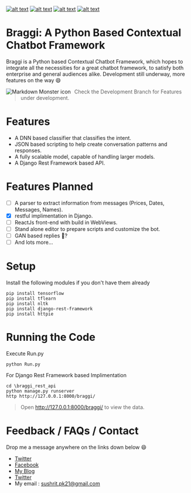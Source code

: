 <!-- Please don't remove this: Grab your social icons from https://github.com/carlsednaoui/gitsocial -->

<!-- display the social media buttons in your README -->

[![alt text][1.1]][1]
[![alt text][2.1]][2]
[![alt text][3.1]][3]
[![alt text][6.1]][6]


<!-- links to social media icons -->
<!-- no need to change these -->

<!-- icons with padding -->

[1.1]: http://i.imgur.com/tXSoThF.png (twitter icon with padding)
[2.1]: http://i.imgur.com/P3YfQoD.png (facebook icon with padding)
[3.1]: http://i.imgur.com/yCsTjba.png (google plus icon with padding)
[6.1]: http://i.imgur.com/0o48UoR.png (github icon with padding)

<!-- icons without padding -->

[1.2]: http://i.imgur.com/wWzX9uB.png (twitter icon without padding)
[2.2]: http://i.imgur.com/fep1WsG.png (facebook icon without padding)
[3.2]: http://i.imgur.com/VlgBKQ9.png (google plus icon without padding)
[6.2]: http://i.imgur.com/9I6NRUm.png (github icon without padding)


<!-- links to your social media accounts -->
<!-- update these accordingly -->

[1]: https://twitter.com/Sushrit_Lawliet
[2]: https://www.facebook.com/SushritLawliet/
[3]: https://sushritpasupuleti.blogspot.com
[6]: https://github.com/SushritPasupuleti

<!-- Please don't remove this: Grab your social icons from https://github.com/carlsednaoui/gitsocial -->
# Braggi: A Python Based Contextual Chatbot Framework
Braggi is a Python based Contextual Chatbot Framework, which hopes to integrate all the necessities for a great chatbot framework, to satisfy both enterprise and general audiences alike. Development still underway, more features on the way 😄

<img src="https://3.bp.blogspot.com/-v0h0i-rlvx4/WzszGk4g65I/AAAAAAAAXbg/9sG89XtNigIolOgUGVFxKsPzRUU5P-qvQCLcBGAs/s1600/Cover2.png"
     alt="Markdown Monster icon"
     style="float: left; margin-right: 10px;" />
     
> Check the Development Branch for Features under development.

# Features
* A DNN based classifier that classifies the intent.
* JSON based scripting to help create conversation patterns and responses.
* A fully scalable model, capable of handling larger models.
* A Django Rest Framework based API.

# Features Planned
- [ ] A parser to extract information from messages (Prices, Dates, Messages, Names).
- [x] restful implimentation in Django.
- [ ] ReactJs front-end with build in WebViews.
- [ ] Stand alone editor to prepare scripts and customize the bot.
- [ ] GAN based replies 🤔?
- [ ] And lots more...

# Setup
Install the following modules if you don't have them already
```shell
pip install tensorflow
pip install tflearn
pip install nltk
pip install django-rest-framework
pip install httpie
```

# Running the Code
Execute Run.py
```shell
python Run.py
```

For Django Rest Framework based Implimentation
```shell
cd \braggi_rest_api
python manage.py runserver
http http://127.0.0.1:8000/braggi/
```

> Open http://127.0.0.1:8000/braggi/ to view the data.

# Feedback / FAQs / Contact
Drop me a message anywhere on the links down below 😄

* [Twitter](https://twitter.com/Sushrit_Lawliet)
* [Facebook](https://www.facebook.com/SushritLawliet/)
* [My Blog](https://sushritpasupuleti.blogspot.com)
* [Twitter](https://github.com/SushritPasupuleti)
* My email : [sushrit.pk21@gmail.com](mailto:sushrit.pk21@gmail.com)
